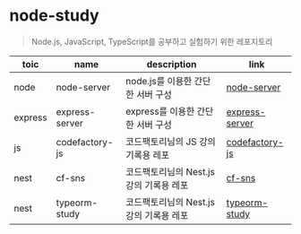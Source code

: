 # node-study

> Node.js, JavaScript, TypeScript를 공부하고 실험하기 위한 레포지토리

|toic|name|description|link|
|---|---|---|---|
|node|node-server|node.js를 이용한 간단한 서버 구성|[node-server](./node-server)|
|express|express-server|express를 이용한 간단한 서버 구성|[express-server](./express-server)|
|js|codefactory-js|코드팩토리님의 JS 강의 기록용 레포|[codefactory-js](./js-study/codefactory-js)|
|nest|cf-sns|코드팩토리님의 Nest.js 강의 기록용 레포|[cf-sns](./nest/cf-sns)|
|nest|typeorm-study|코드팩토리님의 Nest.js 강의 기록용 레포|[typeorm-study](./nest/typeorm-study)|
